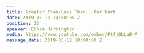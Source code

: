 ```yaml
---
title: Greater Than/Less Than...Our Hurt
date: 2019-05-13 14:58:00 Z
position: 33
speaker: Ethan Harrington
media: https://www.youtube.com/embed/FtfjObLaR-A
message_date: 2019-05-12 10:00:00 Z
---
```


